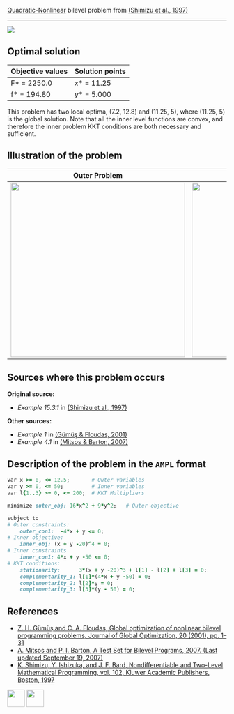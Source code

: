 [Quadratic-Nonlinear](/BASBLib/QP-NLP-problems) bilevel problem from [(Shimizu et al., 1997)][Shimizu et al., 1997]

---

![](/BASBLib/images/sib_1997_01_eq.jpg)

## Optimal solution

Objective values   | Solution points         |
------------------ | ----------------------- |
F* = 2250.0        | _x_* = 11.25            |
f* = 194.80        | _y_* = 5.000            |

This problem has two local optima, (7.2, 12.8) and (11.25, 5), where (11.25, 5) is the global solution.
Note that all the inner level functions are convex, and therefore the inner problem KKT conditions are both necessary and sufficient.

## Illustration of the problem

Outer Problem    | Inner Problem    |
---------------- | ---------------- |
<img src="/BASBLib/images/sib_1997_01_outer.jpg" width="400"> | <img src="/BASBLib/images/sib_1997_01_inner.jpg" width="400"> |

## Sources where this problem occurs

__Original source:__

 - _Example 15.3.1_ in [(Shimizu et al., 1997)][Shimizu et al., 1997]

__Other sources:__

 - _Example 1_ in [(Gümüş & Floudas, 2001)][Gümüş & Floudas, 2001]
 - _Example 4.1_ in [(Mitsos & Barton, 2007)][Mitsos & Barton, 2007]

## Description of the problem in the `AMPL` format

```ruby
var x >= 0, <= 12.5;       # Outer variables
var y >= 0, <= 50;         # Inner variables
var l{1..3} >= 0, <= 200;  # KKT Multipliers

minimize outer_obj: 16*x^2 + 9*y^2;   # Outer objective

subject to
# Outer constraints:
    outer_con1:  -4*x + y <= 0;
# Inner objective:
    inner_obj: (x + y -20)^4 = 0;
# Inner constraints
    inner_con1: 4*x + y -50 <= 0;
# KKT conditions:
    stationarity:      3*(x + y -20)^3 + l[1] - l[2] + l[3] = 0;
    complementarity_1: l[1]*(4*x + y -50) = 0;
    complementarity_2: l[2]*y = 0;
    complementarity_3: l[3]*(y - 50) = 0;
```

##  References

 - [Z. H. Gümüş and C. A. Floudas, Global optimization of nonlinear bilevel programming problems, Journal of Global Optimization, 20 (2001), pp. 1–31](https://doi.org/10.1023/A:1011268113791)
 - [A. Mitsos and P. I. Barton, A Test Set for Bilevel Programs, 2007. (Last updated September 19, 2007)](https://www.researchgate.net/publication/228455291_A_test_set_for_bilevel_programs)
 - [K. Shimizu, Y. Ishizuka, and J. F. Bard, Nondifferentiable and Two-Level Mathematical Programming, vol. 102, Kluwer Academic Publishers, Boston, 1997](https://doi.org/10.1016/S0377-2217(97)00228-2)

[<img src="http://www.interupgrade.com/images/pfeil-backbutton.png" width="40" height="40">](/BASBLib/QP-NLP-problems "Back to summary of QP-NLP bilevel problems")
[<img src="https://cdn1.iconfinder.com/data/icons/MetroStation-PNG/128/MB__home.png" width="40" height="40">](/BASBLib/index "Back to homepage")

[Gümüş & Floudas, 2001]: https://doi.org/10.1023/A:1011268113791
[Mitsos & Barton, 2007]: https://www.researchgate.net/publication/228455291_A_test_set_for_bilevel_programs
[Shimizu et al., 1997]: https://doi.org/10.1016/S0377-2217(97)00228-2
